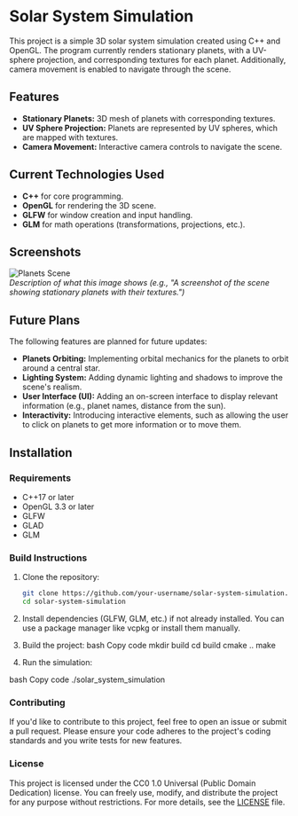 # Solar System Simulation

This project is a simple 3D solar system simulation created using C++ and OpenGL. The program currently renders stationary planets, with a UV-sphere projection, and corresponding textures for each planet. Additionally, camera movement is enabled to navigate through the scene.

## Features

- **Stationary Planets:** 3D mesh of planets with corresponding textures.
- **UV Sphere Projection:** Planets are represented by UV spheres, which are mapped with textures.
- **Camera Movement:** Interactive camera controls to navigate the scene.

## Current Technologies Used

- **C++** for core programming.
- **OpenGL** for rendering the 3D scene.
- **GLFW** for window creation and input handling.
- **GLM** for math operations (transformations, projections, etc.).

## Screenshots

![Planets Scene](resources/main)  
*Description of what this image shows (e.g., "A screenshot of the scene showing stationary planets with their textures.")*

## Future Plans

The following features are planned for future updates:

- **Planets Orbiting:** Implementing orbital mechanics for the planets to orbit around a central star.
- **Lighting System:** Adding dynamic lighting and shadows to improve the scene's realism.
- **User Interface (UI):** Adding an on-screen interface to display relevant information (e.g., planet names, distance from the sun).
- **Interactivity:** Introducing interactive elements, such as allowing the user to click on planets to get more information or to move them.

## Installation

### Requirements

- C++17 or later
- OpenGL 3.3 or later
- GLFW
- GLAD
- GLM

### Build Instructions

1. Clone the repository:

   ```bash
   git clone https://github.com/your-username/solar-system-simulation.git
   cd solar-system-simulation
   
2. Install dependencies (GLFW, GLM, etc.) if not already installed. You can use a package manager like vcpkg or install them manually.

3. Build the project:
bash
Copy code
mkdir build
cd build
cmake ..
make

4. Run the simulation:

bash
Copy code
./solar_system_simulation


### Contributing
If you'd like to contribute to this project, feel free to open an issue or submit a pull request. Please ensure your code adheres to the project's coding standards and you write tests for new features.

### License
This project is licensed under the CC0 1.0 Universal (Public Domain Dedication) license. You can freely use, modify, and distribute the project for any purpose without restrictions. For more details, see the [LICENSE](LICENSE) file.
